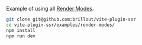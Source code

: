Example of using all [Render Modes](https://vite-plugin-ssr.com/render-modes).

```bash
git clone git@github.com:brillout/vite-plugin-ssr
cd vite-plugin-ssr/examples/render-modes/
npm install
npm run dev
```

